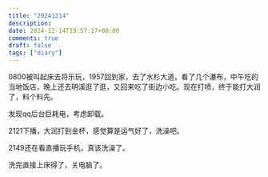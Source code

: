 ```yaml
---
title: "20241214"
description: 
date: 2024-12-14T19:57:17+08:00
comments: true
draft: false
tags: ["diary"]
---
```

0800被叫起床去将乐玩，1957回到家，去了水杉大道，看了几个瀑布，中午吃的当地饭店，晚上还去明溪逛了逛，又回来吃了街边小吃。现在打喷，终于能打大润了，料个料先。

发现qq后台巨耗电，考虑卸载。

2121下播，大润打到金杯，感觉算是运气好了，洗澡吧。

2149还在看直播玩手机，真该洗澡了。

洗完直接上床得了，关电脑了。
